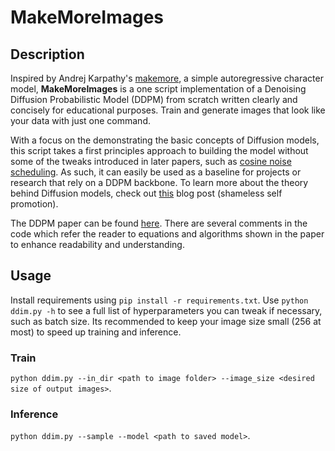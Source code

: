 # MakeMoreImages
## Description
Inspired by Andrej Karpathy's [makemore](https://github.com/karpathy/makemore), a simple autoregressive character model, **MakeMoreImages** is a one script implementation of a Denoising Diffusion Probabilistic Model (DDPM) from scratch written clearly and concisely for educational purposes. Train and generate images that look like your data with just one command.  

With a focus on the demonstrating the basic concepts of Diffusion models, this script takes a first principles approach to building the model without some of the tweaks introduced in later papers, such as [cosine noise scheduling](https://arxiv.org/abs/2105.05233). As such, it can easily be used as a baseline for projects or research that rely on a DDPM backbone. 
To learn more about the theory behind Diffusion models, check out [this](https://adityas03.medium.com/diffusion-models-from-ground-up-2d41de6ca0a6) blog post (shameless self promotion).  

  
The DDPM paper can be found [here](https://arxiv.org/pdf/2006.11239.pdf). There are several comments in the code which refer the reader to equations and algorithms shown in the paper to enhance readability and understanding.

## Usage
Install requirements using `pip install -r requirements.txt`. 
Use `python ddim.py -h` to see a full list of hyperparameters you can tweak if necessary, such as batch size. Its recommended to keep your image size small (256 at most) to speed up training and inference.
### Train
`python ddim.py --in_dir <path to image folder> --image_size <desired size of output images>`.  
### Inference
`python ddim.py --sample --model <path to saved model>`. 

